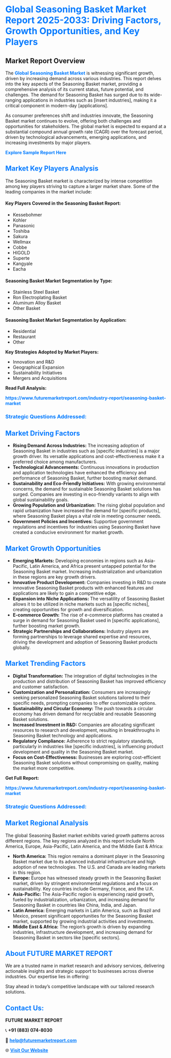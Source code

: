 <h1 style="color: #007BFF;">Global Seasoning Basket Market Report 2025-2033: Driving Factors, Growth Opportunities, and Key Players</h1>

<section id="overview">
<h2>Market Report Overview</h2>
<p>The <a href="https://www.futuremarketreport.com/industry-report/seasoning-basket-market" style="color: #007BFF; text-decoration: none;"><strong>Global Seasoning Basket Market</strong></a> is witnessing significant growth, driven by increasing demand across various industries. This report delves into the key aspects of the Seasoning Basket market, providing a comprehensive analysis of its current status, future potential, and challenges. The demand for Seasoning Basket has surged due to its wide-ranging applications in industries such as [insert industries], making it a critical component in modern-day [applications].</p>
<p>As consumer preferences shift and industries innovate, the Seasoning Basket market continues to evolve, offering both challenges and opportunities for stakeholders. The global market is expected to expand at a substantial compound annual growth rate (CAGR) over the forecast period, driven by technological advancements, emerging applications, and increasing investments by major players.</p>
</section>

<section id="overview">
<p><a href="https://www.futuremarketreport.com/request-sample/reportId=86829" style="color: #007BFF; text-decoration: none;"><strong>Explore Sample Report Here</strong></a></p>
</section>

<section id="key-players">
<h2 style="color: #007BFF;">Market Key Players Analysis</h2>
<p>The Seasoning Basket market is characterized by intense competition among key players striving to capture a larger market share. Some of the leading companies in the market include:</p>
<h4>Key Players Covered in the Seasoning Basket Report:</h4>
<ul><li>Kessebohmer</li><li>Kohler</li><li>Panasonic</li><li>Toshiba</li><li>Sakura</li><li>Wellmax</li><li>Cobbe</li><li>HIGOLD</li><li>Superte</li><li>Kangyale</li><li>Eacha</li></ul>
<h4>Seasoning Basket Market Segmentation by Type:</h4>
<ul><li>Stainless Steel Basket</li><li>Ron Electroplating Basket</li><li>Aluminum Alloy Basket</li><li>Other Basket</li></ul>

<h4>Seasoning Basket Market Segmentation by Application:</h4>
<ul><li>Residential</li><li>Restaurant</li><li>Other</li></ul>
<p><strong>Key Strategies Adopted by Market Players:</strong></p>
<ul>
<li>Innovation and R&D</li>
<li>Geographical Expansion</li>
<li>Sustainability Initiatives</li>
<li>Mergers and Acquisitions</li>
</ul>
</section>

<section>
<p><strong>Read Full Analysis: </strong></p><a href="https://www.futuremarketreport.com/industry-report/seasoning-basket-market" style="color: #007BFF; text-decoration: none;"><strong>https://www.futuremarketreport.com/industry-report/seasoning-basket-market</strong></a>
<h3 style="color: #007BFF;">Strategic Questions Addressed:</h3>
</section>

<section id="driving-factors">
<h2 style="color: #007BFF;">Market Driving Factors</h2>
<ul>
<li><strong>Rising Demand Across Industries:</strong> The increasing adoption of Seasoning Basket in industries such as [specific industries] is a major growth driver. Its versatile applications and cost-effectiveness make it a preferred choice among manufacturers.</li>
<li><strong>Technological Advancements:</strong> Continuous innovations in production and application technologies have enhanced the efficiency and performance of Seasoning Basket, further boosting market demand.</li>
<li><strong>Sustainability and Eco-Friendly Initiatives:</strong> With growing environmental concerns, the demand for sustainable Seasoning Basket solutions has surged. Companies are investing in eco-friendly variants to align with global sustainability goals.</li>
<li><strong>Growing Population and Urbanization:</strong> The rising global population and rapid urbanization have increased the demand for [specific products], where Seasoning Basket plays a vital role in meeting consumer needs.</li>
<li><strong>Government Policies and Incentives:</strong> Supportive government regulations and incentives for industries using Seasoning Basket have created a conducive environment for market growth.</li>
</ul>
</section>

<section id="growth-opportunities">
<h2 style="color: #007BFF;">Market Growth Opportunities</h2>
<ul>
<li><strong>Emerging Markets:</strong> Developing economies in regions such as Asia-Pacific, Latin America, and Africa present untapped potential for the Seasoning Basket market. Increasing industrialization and urbanization in these regions are key growth drivers.</li>
<li><strong>Innovative Product Development:</strong> Companies investing in R&D to create innovative Seasoning Basket products with enhanced features and applications are likely to gain a competitive edge.</li>
<li><strong>Expansion into Niche Applications:</strong> The versatility of Seasoning Basket allows it to be utilized in niche markets such as [specific niches], creating opportunities for growth and diversification.</li>
<li><strong>E-commerce Growth:</strong> The rise of e-commerce platforms has created a surge in demand for Seasoning Basket used in [specific applications], further boosting market growth.</li>
<li><strong>Strategic Partnerships and Collaborations:</strong> Industry players are forming partnerships to leverage shared expertise and resources, driving the development and adoption of Seasoning Basket products globally.</li>
</ul>
</section>

<section id="trending-factors">
<h2 style="color: #007BFF;">Market Trending Factors</h2>
<ul>
<li><strong>Digital Transformation:</strong> The integration of digital technologies in the production and distribution of Seasoning Basket has improved efficiency and customer satisfaction.</li>
<li><strong>Customization and Personalization:</strong> Consumers are increasingly seeking personalized Seasoning Basket solutions tailored to their specific needs, prompting companies to offer customizable options.</li>
<li><strong>Sustainability and Circular Economy:</strong> The push towards a circular economy has driven demand for recyclable and reusable Seasoning Basket solutions.</li>
<li><strong>Increased Investment in R&D:</strong> Companies are allocating significant resources to research and development, resulting in breakthroughs in Seasoning Basket technology and applications.</li>
<li><strong>Regulatory Compliance:</strong> Adherence to strict regulatory standards, particularly in industries like [specific industries], is influencing product development and quality in the Seasoning Basket market.</li>
<li><strong>Focus on Cost-Effectiveness:</strong> Businesses are exploring cost-efficient Seasoning Basket solutions without compromising on quality, making the market more competitive.</li>
</ul>
</section>

<section>
<p><strong>Get Full Report: </strong></p><a href="https://www.futuremarketreport.com/industry-report/seasoning-basket-market" style="color: #007BFF; text-decoration: none;"><strong>https://www.futuremarketreport.com/industry-report/seasoning-basket-market</strong></a>
<h3 style="color: #007BFF;">Strategic Questions Addressed:</h3>
</section>


<section id="regional-analysis">
<h2 style="color: #007BFF;">Market Regional Analysis</h2>
<p>The global Seasoning Basket market exhibits varied growth patterns across different regions. The key regions analyzed in this report include North America, Europe, Asia-Pacific, Latin America, and the Middle East & Africa:</p>
<ul>
<li><strong>North America:</strong> This region remains a dominant player in the Seasoning Basket market due to its advanced industrial infrastructure and high adoption of new technologies. The U.S. and Canada are leading markets in this region.</li>
<li><strong>Europe:</strong> Europe has witnessed steady growth in the Seasoning Basket market, driven by stringent environmental regulations and a focus on sustainability. Key countries include Germany, France, and the U.K.</li>
<li><strong>Asia-Pacific:</strong> The Asia-Pacific region is experiencing rapid growth, fueled by industrialization, urbanization, and increasing demand for Seasoning Basket in countries like China, India, and Japan.</li>
<li><strong>Latin America:</strong> Emerging markets in Latin America, such as Brazil and Mexico, present significant opportunities for the Seasoning Basket market, supported by growing industrial activities and investments.</li>
<li><strong>Middle East & Africa:</strong> The region’s growth is driven by expanding industries, infrastructure development, and increasing demand for Seasoning Basket in sectors like [specific sectors].</li>
</ul>
</section>

<footer>
<h2 style="color: #007BFF;">About FUTURE MARKET REPORT</h2>
<p>We are a trusted name in market research and advisory services, delivering actionable insights and strategic support to businesses across diverse industries. Our expertise lies in offering:</p>

<p>Stay ahead in today’s competitive landscape with our tailored research solutions.</p>

<h2 style="color: #007BFF;">Contact Us:</h2>
<p><strong>FUTURE MARKET REPORT</strong></p>
<p>📞 <strong>+91 (883) 074-8030</strong></p>
<p>📧 <strong><a href="mailto:help@futuremarketreport.com" style="color: #007BFF;">help@futuremarketreport.com</a></strong></p>
<p>🌐 <strong><a href="https://www.futuremarketreport.com/" style="color: #007BFF;">Visit Our Website</a></strong></p>
</footer>